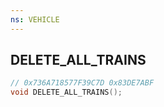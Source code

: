 ```yaml
---
ns: VEHICLE
---
```

## DELETE_ALL_TRAINS

```c
// 0x736A718577F39C7D 0x83DE7ABF
void DELETE_ALL_TRAINS();
```


